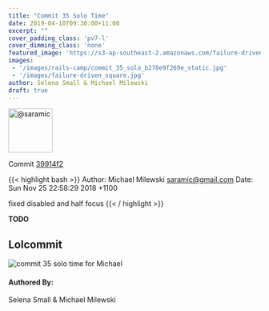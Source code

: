 ```yaml
---
title: "Commit 35 Solo Time"
date: 2019-04-10T09:30:00+11:00
excerpt: ""
cover_padding_class: 'pv7-l'
cover_dimming_class: 'none'
featured_image: 'https://s3-ap-southeast-2.amazonaws.com/failure-driven-blog/railscamp-24-woodfield-hobart/commit_35_solo_b278e9f269e.gif'
images:
 - '/images/rails-camp/commit_35_solo_b278e9f269e_static.jpg'
 - '/images/failure-driven_square.jpg'
author: Selena Small & Michael Milewski
draft: true
---
```


<img alt="@saramic" src="//github.com/saramic.png" style="display: inline; width: 88px;" height="88" />

Commit [39914f2](https://github.com/failure-driven/railscamp-search-term/commit/39914f21e3183d6cd60381a477531d4695554606)

{{< highlight bash >}}
Author: Michael Milewski <saramic@gmail.com>
Date:   Sun Nov 25 22:58:29 2018 +1100

fixed disabled and half focus
{{< / highlight >}}

**TODO**

## Lolcommit

![commit 35 solo time for Michael](https://s3-ap-southeast-2.amazonaws.com/failure-driven-blog/railscamp-24-woodfield-hobart/commit_35_solo_b278e9f269e.gif)

#### Authored By:

Selena Small & Michael Milewski
